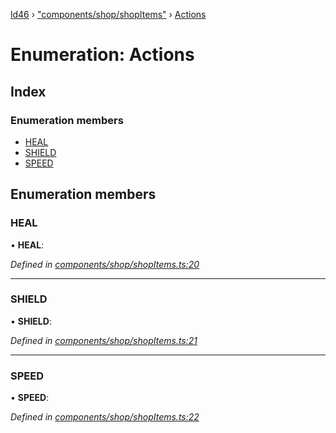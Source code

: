 [ld46](../README.md) › ["components/shop/shopItems"](../modules/_components_shop_shopitems_.md) › [Actions](_components_shop_shopitems_.actions.md)

# Enumeration: Actions

## Index

### Enumeration members

* [HEAL](_components_shop_shopitems_.actions.md#heal)
* [SHIELD](_components_shop_shopitems_.actions.md#shield)
* [SPEED](_components_shop_shopitems_.actions.md#speed)

## Enumeration members

###  HEAL

• **HEAL**:

*Defined in [components/shop/shopItems.ts:20](https://github.com/jrod-disco/ld46-keepalive/blob/2baec31/src/components/shop/shopItems.ts#L20)*

___

###  SHIELD

• **SHIELD**:

*Defined in [components/shop/shopItems.ts:21](https://github.com/jrod-disco/ld46-keepalive/blob/2baec31/src/components/shop/shopItems.ts#L21)*

___

###  SPEED

• **SPEED**:

*Defined in [components/shop/shopItems.ts:22](https://github.com/jrod-disco/ld46-keepalive/blob/2baec31/src/components/shop/shopItems.ts#L22)*
